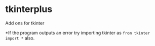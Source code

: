 # tkinterplus
Add ons for tkinter

*If the program outputs an error try importing tkinter as ```from tkinter import *``` also.
